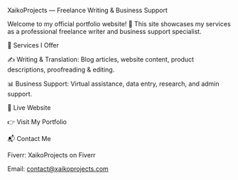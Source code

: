 XaikoProjects — Freelance Writing & Business Support

Welcome to my official portfolio website! 🚀
This site showcases my services as a professional freelance writer and business support specialist.

🌟 Services I Offer

✍️ Writing & Translation: Blog articles, website content, product descriptions, proofreading & editing.

📊 Business Support: Virtual assistance, data entry, research, and admin support.

🔗 Live Website

👉 Visit My Portfolio

📬 Contact Me

Fiverr: XaikoProjects on Fiverr

Email: contact@xaikoprojects.com
